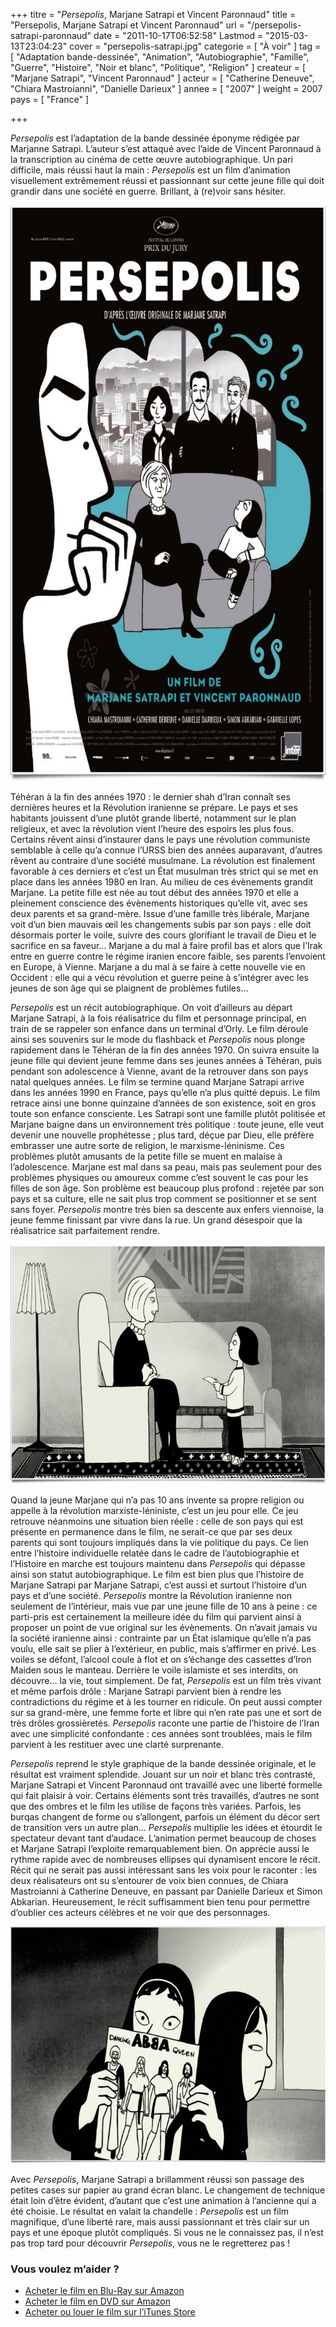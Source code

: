 +++
titre = "<em>Persepolis</em>, Marjane Satrapi et Vincent Paronnaud"
title = "Persepolis, Marjane Satrapi et Vincent Paronnaud"
url = "/persepolis-satrapi-paronnaud"
date = "2011-10-17T06:52:58"
Lastmod = "2015-03-13T23:04:23"
cover = "persepolis-satrapi.jpg"
categorie = [ "À voir" ]
tag = [ "Adaptation bande-dessinée", "Animation", "Autobiographie", "Famille", "Guerre", "Histoire", "Noir et blanc", "Politique", "Religion" ]
createur = [ "Marjane Satrapi", "Vincent Paronnaud" ]
acteur = [ "Catherine Deneuve", "Chiara Mastroianni", "Danielle Darieux" ]
annee = [ "2007" ]
weight = 2007
pays = [ "France" ]

+++

<p><em>Persepolis</em> est l&rsquo;adaptation de la bande dessinée éponyme rédigée par Marjanne Satrapi. L&rsquo;auteur s&rsquo;est attaqué avec l&rsquo;aide de Vincent Paronnaud à la transcription au cinéma de cette œuvre autobiographique. Un pari difficile, mais réussi haut la main&nbsp;: <em>Persepolis</em> est un film d&rsquo;animation visuellement extrêmement réussi et passionnant sur cette jeune fille qui doit grandir dans une société en guerre. Brillant, à (re)voir sans hésiter.</p>
<a href="http://www.allocine.fr/film/fichefilm_gen_cfilm=110204.html"><img class="aligncenter" style="border-style: initial; border-color: initial; border-width: 0px;" src="marjane-satrapi-persepolis.jpg" alt="Marjane satrapi persepolis" width="690" height="921" border="0" /></a>
<p>Téhéran à la fin des années 1970&nbsp;: le dernier shah d&rsquo;Iran connaît ses dernières heures et la Révolution iranienne se prépare. Le pays et ses habitants jouissent d&rsquo;une plutôt grande liberté, notamment sur le plan religieux, et avec la révolution vient l&rsquo;heure des espoirs les plus fous. Certains rêvent ainsi d&rsquo;instaurer dans le pays une révolution communiste semblable à celle qu&rsquo;a connue l&rsquo;URSS bien des années auparavant, d&rsquo;autres rêvent au contraire d&rsquo;une société musulmane. La révolution est finalement favorable à ces derniers et c&rsquo;est un État musulman très strict qui se met en place dans les années 1980 en Iran. Au milieu de ces évènements grandit Marjane. La petite fille est née au tout début des années 1970 et elle a pleinement conscience des évènements historiques qu&rsquo;elle vit, avec ses deux parents et sa grand-mère. Issue d&rsquo;une famille très libérale, Marjane voit d&rsquo;un bien mauvais œil les changements subis par son pays&nbsp;: elle doit désormais porter le voile, suivre des cours glorifiant le travail de Dieu et le sacrifice en sa faveur… Marjane a du mal à faire profil bas et alors que l&rsquo;Irak entre en guerre contre le régime iranien encore faible, ses parents l&rsquo;envoient en Europe, à Vienne. Marjane a du mal à se faire à cette nouvelle vie en Occident&nbsp;: elle qui a vécu révolution et guerre peine à s&rsquo;intégrer avec les jeunes de son âge qui se plaignent de problèmes futiles…</p>
<p><em>Persepolis</em> est un récit autobiographique. On voit d&rsquo;ailleurs au départ Marjane Satrapi, à la fois réalisatrice du film et personnage principal, en train de se rappeler son enfance dans un terminal d&rsquo;Orly. Le film déroule ainsi ses souvenirs sur le mode du flashback et <em>Persepolis</em> nous plonge rapidement dans le Téhéran de la fin des années 1970. On suivra ensuite la jeune fille qui devient jeune femme dans ses jeunes années à Téhéran, puis pendant son adolescence à Vienne, avant de la retrouver dans son pays natal quelques années. Le film se termine quand Marjane Satrapi arrive dans les années 1990 en France, pays qu&rsquo;elle n&rsquo;a plus quitté depuis. Le film retrace ainsi une bonne quinzaine d&rsquo;années de son existence, soit en gros toute son enfance consciente. Les Satrapi sont une famille plutôt politisée et Marjane baigne dans un environnement très politique : toute jeune, elle veut devenir une nouvelle prophétesse&nbsp;; plus tard, déçue par Dieu, elle préfère embrasser une autre sorte de religion, le marxisme-léninisme. Ces problèmes plutôt amusants de la petite fille se muent en malaise à l&rsquo;adolescence. Marjane est mal dans sa peau, mais pas seulement pour des problèmes physiques ou amoureux comme c&rsquo;est souvent le cas pour les filles de son âge. Son problème est beaucoup plus profond&nbsp;: rejetée par son pays et sa culture, elle ne sait plus trop comment se positionner et se sent sans foyer. <em>Persepolis</em> montre très bien sa descente aux enfers viennoise, la jeune femme finissant par vivre dans la rue. Un grand désespoir que la réalisatrice sait parfaitement rendre.</p>
<img class="aligncenter" style="border-style: initial; border-color: initial; border-width: 0px;" src="satrapi-persepolis.jpg" alt="Satrapi persepolis" width="690" height="383" border="0" />
<p>Quand la jeune Marjane qui n&rsquo;a pas 10 ans invente sa propre religion ou appelle à la révolution marxiste-léniniste, c&rsquo;est un jeu pour elle. Ce jeu retrouve néanmoins une situation bien réelle&nbsp;: celle de son pays qui est présente en permanence dans le film, ne serait-ce que par ses deux parents qui sont toujours impliqués dans la vie politique du pays. Ce lien entre l&rsquo;histoire individuelle relatée dans le cadre de l&rsquo;autobiographie et l&rsquo;Histoire en marche est toujours maintenu dans <em>Persepolis</em> qui dépasse ainsi son statut autobiographique. Le film est bien plus que l&rsquo;histoire de Marjane Satrapi par Marjane Satrapi, c&rsquo;est aussi et surtout l&rsquo;histoire d&rsquo;un pays et d&rsquo;une société. <em>Persepolis</em> montre la Révolution iranienne non seulement de l&rsquo;intérieur, mais vue par une jeune fille de 10 ans à peine&nbsp;: ce parti-pris est certainement la meilleure idée du film qui parvient ainsi à proposer un point de vue original sur les évènements. On n&rsquo;avait jamais vu la société iranienne ainsi&nbsp;: contrainte par un État islamique qu&rsquo;elle n&rsquo;a pas voulu, elle sait se plier à l&rsquo;extérieur, en public, mais s&rsquo;affirmer en privé. Les voiles se défont, l&rsquo;alcool coule à flot et on s&rsquo;échange des cassettes d&rsquo;Iron Maiden sous le manteau. Derrière le voile islamiste et ses interdits, on découvre… la vie, tout simplement. De fat, <em>Persepolis</em> est un film très vivant et même parfois drôle : Marjane Satrapi parvient bien à rendre les contradictions du régime et à les tourner en ridicule. On peut aussi compter sur sa grand-mère, une femme forte et libre qui n&rsquo;en rate pas une et sort de très drôles grossièretés. <em>Persepolis</em> raconte une partie de l&rsquo;histoire de l&rsquo;Iran avec une simplicité confondante : ces années sont troublées, mais le film parvient à les restituer avec une clarté surprenante.</p>
<p><em>Persepolis</em> reprend le style graphique de la bande dessinée originale, et le résultat est vraiment splendide. Jouant sur un noir et blanc très contrasté, Marjane Satrapi et Vincent Paronnaud ont travaillé avec une liberté formelle qui fait plaisir à voir. Certains éléments sont très travaillés, d&rsquo;autres ne sont que des ombres et le film les utilise de façons très variées. Parfois, les burqas changent de forme ou s&rsquo;allongent, parfois un élément du décor sert de transition vers un autre plan… <em>Persepolis</em> multiplie les idées et étourdit le spectateur devant tant d&rsquo;audace. L&rsquo;animation permet beaucoup de choses et Marjane Satrapi l&rsquo;exploite remarquablement bien. On apprécie aussi le rythme rapide avec de nombreuses ellipses qui dynamisent encore le récit. Récit qui ne serait pas aussi intéressant sans les voix pour le raconter : les deux réalisateurs ont su s&rsquo;entourer de voix bien connues, de Chiara Mastroianni à Catherine Deneuve, en passant par Danielle Darieux et Simon Abkarian. Heureusement, le récit suffisamment bien tenu pour permettre d&rsquo;oublier ces acteurs célèbres et ne voir que des personnages.</p>
<img class="aligncenter" style="border-style: initial; border-color: initial; border-width: 0px;" src="persepolis.jpg" alt="Persepolis" width="690" height="379" border="0" />
<p>Avec <em>Persepolis</em>, Marjane Satrapi a brillamment réussi son passage des petites cases sur papier au grand écran blanc. Le changement de technique était loin d&rsquo;être évident, d&rsquo;autant que c&rsquo;est une animation à l&rsquo;ancienne qui a été choisie. Le résultat en valait la chandelle : <em>Persepolis</em> est un film magnifique, d&rsquo;une liberté rare, mais aussi passionnant et très clair sur un pays et une époque plutôt compliqués. Si vous ne le connaissez pas, il n&rsquo;est pas trop tard pour découvrir <em>Persepolis</em>, vous ne le regretterez pas&nbsp;!</p>
<div class="amazon">
<h3>Vous voulez m&rsquo;aider ?</h3>
<ul>
<li><a href="http://www.amazon.fr/gp/product/B001CRVY1Y/ref=as_li_ss_tl?ie=UTF8&#038;tag=leblogdenic07-21&#038;linkCode=as2&#038;camp=1642&#038;creative=19458&#038;creativeASIN=B001CRVY1Y">Acheter le film en Blu-Ray sur Amazon</a></li>
<li><a href="http://www.amazon.fr/gp/product/B000X5FSPE/ref=as_li_ss_tl?ie=UTF8&#038;tag=leblogdenic07-21&#038;linkCode=as2&#038;camp=1642&#038;creative=19458&#038;creativeASIN=B000X5FSPE">Acheter le film en DVD sur Amazon</a></li>
<li><a href="https://itunes.apple.com/fr/movie/persepolis/id472354347">Acheter ou louer le film sur l&rsquo;iTunes Store</a></li>
</ul>
</div>

